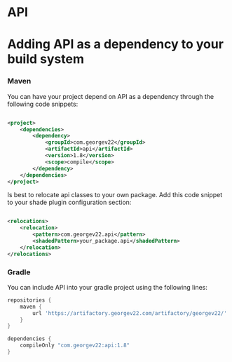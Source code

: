 # API

# Adding API as a dependency to your build system

### Maven

You can have your project depend on API as a dependency through the following code snippets:

```xml

<project>
    <dependencies>
        <dependency>
            <groupId>com.georgev22</groupId>
            <artifactId>api</artifactId>
            <version>1.8</version>
            <scope>compile</scope>
        </dependency>
    </dependencies>
</project>
```

Is best to relocate api classes to your own package. Add this code snippet to your shade plugin configuration section:

```xml

<relocations>
    <relocation>
        <pattern>com.georgev22.api</pattern>
        <shadedPattern>your_package.api</shadedPattern>
    </relocation>
</relocations>
```

### Gradle

You can include API into your gradle project using the following lines:

```groovy
repositories {
    maven {
        url 'https://artifactory.georgev22.com/artifactory/georgev22/'
    }
}

dependencies {
    compileOnly "com.georgev22:api:1.8"
}
```
